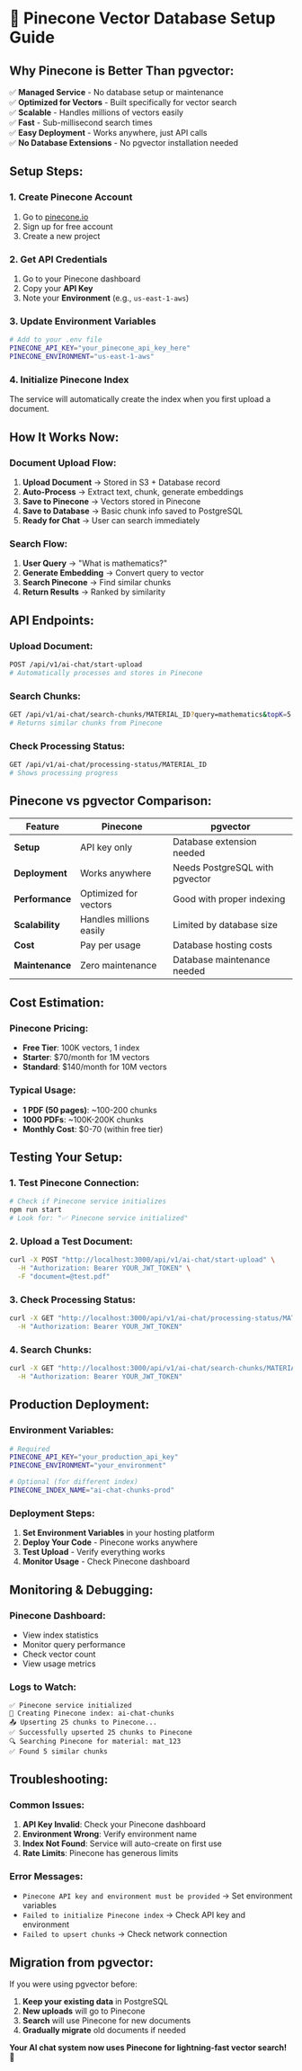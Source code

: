 # 🍍 **Pinecone Vector Database Setup Guide**

## **Why Pinecone is Better Than pgvector:**

✅ **Managed Service** - No database setup or maintenance  
✅ **Optimized for Vectors** - Built specifically for vector search  
✅ **Scalable** - Handles millions of vectors easily  
✅ **Fast** - Sub-millisecond search times  
✅ **Easy Deployment** - Works anywhere, just API calls  
✅ **No Database Extensions** - No pgvector installation needed  

## **Setup Steps:**

### **1. Create Pinecone Account**
1. Go to [pinecone.io](https://pinecone.io)
2. Sign up for free account
3. Create a new project

### **2. Get API Credentials**
1. Go to your Pinecone dashboard
2. Copy your **API Key**
3. Note your **Environment** (e.g., `us-east-1-aws`)

### **3. Update Environment Variables**
```bash
# Add to your .env file
PINECONE_API_KEY="your_pinecone_api_key_here"
PINECONE_ENVIRONMENT="us-east-1-aws"
```

### **4. Initialize Pinecone Index**
The service will automatically create the index when you first upload a document.

## **How It Works Now:**

### **Document Upload Flow:**
1. **Upload Document** → Stored in S3 + Database record
2. **Auto-Process** → Extract text, chunk, generate embeddings
3. **Save to Pinecone** → Vectors stored in Pinecone
4. **Save to Database** → Basic chunk info saved to PostgreSQL
5. **Ready for Chat** → User can search immediately

### **Search Flow:**
1. **User Query** → "What is mathematics?"
2. **Generate Embedding** → Convert query to vector
3. **Search Pinecone** → Find similar chunks
4. **Return Results** → Ranked by similarity

## **API Endpoints:**

### **Upload Document:**
```bash
POST /api/v1/ai-chat/start-upload
# Automatically processes and stores in Pinecone
```

### **Search Chunks:**
```bash
GET /api/v1/ai-chat/search-chunks/MATERIAL_ID?query=mathematics&topK=5
# Returns similar chunks from Pinecone
```

### **Check Processing Status:**
```bash
GET /api/v1/ai-chat/processing-status/MATERIAL_ID
# Shows processing progress
```

## **Pinecone vs pgvector Comparison:**

| Feature | Pinecone | pgvector |
|---------|----------|----------|
| **Setup** | API key only | Database extension needed |
| **Deployment** | Works anywhere | Needs PostgreSQL with pgvector |
| **Performance** | Optimized for vectors | Good with proper indexing |
| **Scalability** | Handles millions easily | Limited by database size |
| **Cost** | Pay per usage | Database hosting costs |
| **Maintenance** | Zero maintenance | Database maintenance needed |

## **Cost Estimation:**

### **Pinecone Pricing:**
- **Free Tier**: 100K vectors, 1 index
- **Starter**: $70/month for 1M vectors
- **Standard**: $140/month for 10M vectors

### **Typical Usage:**
- **1 PDF (50 pages)**: ~100-200 chunks
- **1000 PDFs**: ~100K-200K chunks
- **Monthly Cost**: $0-70 (within free tier)

## **Testing Your Setup:**

### **1. Test Pinecone Connection:**
```bash
# Check if Pinecone service initializes
npm run start
# Look for: "✅ Pinecone service initialized"
```

### **2. Upload a Test Document:**
```bash
curl -X POST "http://localhost:3000/api/v1/ai-chat/start-upload" \
  -H "Authorization: Bearer YOUR_JWT_TOKEN" \
  -F "document=@test.pdf"
```

### **3. Check Processing Status:**
```bash
curl -X GET "http://localhost:3000/api/v1/ai-chat/processing-status/MATERIAL_ID" \
  -H "Authorization: Bearer YOUR_JWT_TOKEN"
```

### **4. Search Chunks:**
```bash
curl -X GET "http://localhost:3000/api/v1/ai-chat/search-chunks/MATERIAL_ID?query=test" \
  -H "Authorization: Bearer YOUR_JWT_TOKEN"
```

## **Production Deployment:**

### **Environment Variables:**
```bash
# Required
PINECONE_API_KEY="your_production_api_key"
PINECONE_ENVIRONMENT="your_environment"

# Optional (for different index)
PINECONE_INDEX_NAME="ai-chat-chunks-prod"
```

### **Deployment Steps:**
1. **Set Environment Variables** in your hosting platform
2. **Deploy Your Code** - Pinecone works anywhere
3. **Test Upload** - Verify everything works
4. **Monitor Usage** - Check Pinecone dashboard

## **Monitoring & Debugging:**

### **Pinecone Dashboard:**
- View index statistics
- Monitor query performance
- Check vector count
- View usage metrics

### **Logs to Watch:**
```
✅ Pinecone service initialized
🔧 Creating Pinecone index: ai-chat-chunks
📤 Upserting 25 chunks to Pinecone...
✅ Successfully upserted 25 chunks to Pinecone
🔍 Searching Pinecone for material: mat_123
✅ Found 5 similar chunks
```

## **Troubleshooting:**

### **Common Issues:**
1. **API Key Invalid**: Check your Pinecone dashboard
2. **Environment Wrong**: Verify environment name
3. **Index Not Found**: Service will auto-create on first use
4. **Rate Limits**: Pinecone has generous limits

### **Error Messages:**
- `Pinecone API key and environment must be provided` → Set environment variables
- `Failed to initialize Pinecone index` → Check API key and environment
- `Failed to upsert chunks` → Check network connection

## **Migration from pgvector:**

If you were using pgvector before:
1. **Keep your existing data** in PostgreSQL
2. **New uploads** will go to Pinecone
3. **Search** will use Pinecone for new documents
4. **Gradually migrate** old documents if needed

**Your AI chat system now uses Pinecone for lightning-fast vector search!** 🚀

